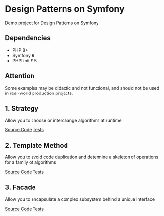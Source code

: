 # Design Patterns on Symfony 

Demo project for Design Patterns on Symfony

## Dependencies
- PHP 8+
- Symfony 6
- PHPUnit 9.5

## Attention

Some examples may be didactic and not functional, and should not be used in real-world production projects.

## 1. Strategy

Allow you to choose or interchange algorithms at runtime

[Source Code](/src/Strategy)
[Tests](/tests/Strategy)

## 2. Template Method

Allow you to avoid code duplication and determine a skeleton of operations for a family of algorithms

[Source Code](/src/TemplateMethod)
[Tests](/tests/TemplateMethod)

## 3. Facade

Allow you to encapsulate a complex subsystem behind a unique interface

[Source Code](/src/Facade)
[Tests](/tests/Facade)
